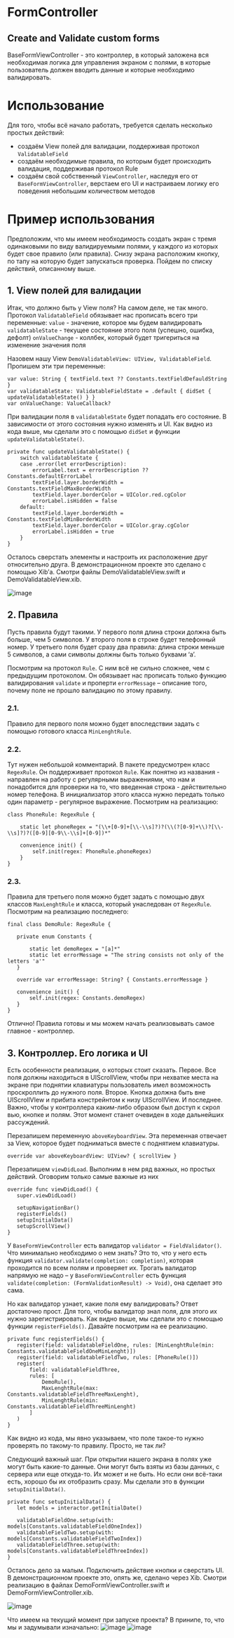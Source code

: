 # FormController
## Create and Validate custom forms

BaseFormViewController - это контроллер, в который заложена вся необходимая логика для управления экраном с полями, в которые пользователь должен вводить данные и которые необходимо валидировать.

# Использование

Для того, чтобы всё начало работать, требуется сделать несколько простых действий:
- создаём View полей для валидации, поддерживая протокол ```ValidatableField```
- создаём необходимые правила, по которым будет происходить валидация, поддерживая протокол Rule
- создаём свой собственный ```ViewController```, наследуя его от ```BaseFormViewController```, верстаем его UI и настраиваем логику его поведения небольшим количеством методов

# Пример использования
Предположим, что мы имеем необходимость создать экран с тремя одинаковыми по виду валидируемыми полями, у каждого из которых будет свое правило (или правила). Снизу экрана расположим кнопку, по тапу на которую будет запускаться проверка. Пойдем по списку действий, описанному выше.

## 1.  View полей для валидации
Итак, что должно быть у View поля? На самом деле, не так много. Протокол ```ValidatableField``` обязывает нас прописать всего три переменные: 
```value``` - значение, которое мы будем валидировать
```validatableState``` - текущее состояние этого поля (успешно, ошибка, дефолт)
```onValueChange``` - коллбек, который будет тригериться на изменение значения поля

Назовем нашу View ```DemoValidatableView: UIView, ValidatableField```. Пропишем эти три переменные:
```
var value: String { textField.text ?? Constants.textFieldDefauldString }
var validatableState: ValidatableFieldState = .default { didSet { updateValidatableState() } }
var onValueChange: ValueCallback?
```

При валидации поля в ```validatableState``` будет попадать его состояние. В зависимости от этого состояния нужно изменять и UI. Как видно из кода выше, мы сделали это с помощью ```didSet``` и функции ```updateValidatableState()```. 

```
private func updateValidatableState() {
    switch validatableState {
    case .error(let errorDescription):
        errorLabel.text = errorDescription ?? Constants.defaultErrorLabel
        textField.layer.borderWidth = Constants.textFieldMaxBorderWidth
        textField.layer.borderColor = UIColor.red.cgColor
        errorLabel.isHidden = false
    default:
        textField.layer.borderWidth = Constants.textFieldMinBorderWidth
        textField.layer.borderColor = UIColor.gray.cgColor
        errorLabel.isHidden = true
    }
}
```

Осталось сверстать элементы и настроить их расположение друг относительно друга. В демонстрационном проекте это сделано с помощью Xib’а. Смотри файлы DemoValidatableView.swift и DemoValidatableView.xib. 

![image](https://user-images.githubusercontent.com/80983073/183074944-37d6a5fe-b3e0-46e8-9ad4-7af4cbd7df88.png)

## 2.  Правила
Пусть правила будут такими. У первого поля длина строки должна быть больше, чем 5 символов. У второго поля в строке будет телефонный номер. У третьего поля будет сразу два правила: длина строки меньше 5 символов, а сами символы должны быть только буквами ‘a’.

Посмотрим на протокол ```Rule```. С ним всё не сильно сложнее, чем с предыдущим протоколом. Он обязывает нас прописать только функцию валидирования ```validate``` и проперти ```errorMessage``` – описание того, почему поле не прошло валидацию по этому правилу. 

### 2.1.
Правило для первого поля можно будет впоследствии задать с помощью готового класса ```MinLenghtRule```.

### 2.2.
Тут нужен небольшой комментарий. В пакете предусмотрен класс ```RegexRule```. Он поддерживает протокол ```Rule```. Как понятно из названия - направлен на работу с регулярными выражениями, что нам и понадобится для проверки на то, что введенная строка - действительно номер телефона. В инициализатор этого класса нужно передать только один параметр - регулярное выражение. Посмотрим на реализацию: 

```
class PhoneRule: RegexRule {
    
    static let phoneRegex = "(\\+[0-9]+[\\-\\s]?)?(\\(?[0-9]+\\)?[\\-\\s]?)?([0-9][0-9\\-\\s]+[0-9])*"
    
    convenience init() {
        self.init(regex: PhoneRule.phoneRegex)
    }
}
 ```
 
### 2.3.
Правила для третьего поля можно будет задать с помощью двух классов ```MaxLenghtRule``` и класса, который унаследован от ```RegexRule```. Посмотрим на реализацию последнего:

 ```
final class DemoRule: RegexRule {
    
    private enum Constants {
        
        static let demoRegex = "[a]*"
        static let errorMessage = "The string consists not only of the letters 'a'"
    }
    
    override var errorMessage: String? { Constants.errorMessage }
    
    convenience init() {
        self.init(regex: Constants.demoRegex)
    }
}
 ```
 
Отлично! Правила готовы и мы можем начать реализовывать самое главное - контроллер. 
 
## 3.  Контроллер. Его логика и UI

Есть особенности реализации, о которых стоит сказать. Первое. Все поля должны находиться в UIScrollView, чтобы при нехватке места на экране при поднятии клавиатуры пользователь имел возможность проскроллить до нужного поля. Второе. Кнопка должна быть вне UIScrollVIew и прибита констрейнтом к низу UIScrollView. И последнее. Важно, чтобы у контроллера каким-либо образом был доступ к скрол вью, кнопке и полям. Этот момент станет очевиден в ходе дальнейших рассуждений.
 
Перезапишем переменную ```aboveKeyboardView```. Эта переменная отвечает за View, которое будет подниматься вместе с поднятием клавиатуры. 

```
override var aboveKeyboardView: UIView? { scrollView }
 ```
 
Перезапишем ```viewDidLoad```. Выполним в нем ряд важных, но простых действий. Оговорим только самые важные из них

 ```
override func viewDidLoad() {
    super.viewDidLoad()
    
    setupNavigationBar()
    registerFields()
    setupInitialData()
    setupScrollView()
}
 ```
 
У ```BaseFormViewController``` есть валидатор ```validator = FieldValidator()```. Что минимально необходимо о нем знать? Это то, что у него есть функция ```validator.validate(completion: completion)```, которая проходится по всем полям и проверяет их. Трогать валидатор напрямую не надо – у ```BaseFormViewController``` есть функция ```validate(completion: (FormValidationResult) -> Void)```, она сделает это сама. 

Но как валидатор узнает, какие поля ему валидировать? Ответ достаточно прост. Для того, чтобы валидатор знал поля, для этого их нужно зарегистрировать. Как видно выше, мы сделали это с помощью функции ```registerFields()```. Давайте посмотрим на ее реализацию. 
 
 ```
private func registerFields() {
    register(field: validatableFieldOne, rules: [MinLenghtRule(min: Constants.validatableFieldOneMinLenght)])
    register(field: validatableFieldTwo, rules: [PhoneRule()])
    register(
        field: validatableFieldThree,
        rules: [
            DemoRule(),
            MaxLenghtRule(max: Constants.validatableFieldThreeMaxLenght),
            MinLenghtRule(min: Constants.validatableFieldThreeMinLenght)
        ]
    )
}
 ```
 
Как видно из кода, мы явно указываем, что поле такое-то нужно проверять по такому-то правилу. Просто, не так ли?

Следующий важный шаг. При открытии нашего экрана в полях уже могут быть какие-то данные. Они могут быть взяты из базы данных, с сервера или еще откуда-то. Их может и не быть. Но если они всё-таки есть, хорошо бы их отобразить сразу. Мы сделали это в функции ```setupInitialData()```.
 
 ```
private func setupInitialData() {
    let models = interactor.getInitialDate()
        
    validatableFieldOne.setup(with: models[Constants.validatableFieldOneIndex])
    validatableFieldTwo.setup(with: models[Constants.validatableFieldTwoIndex])
    validatableFieldThree.setup(with: models[Constants.validatableFieldThreeIndex])
}
 ```
 
Осталось дело за малым. Подключить действие кнопки и сверстать UI. В демонстрационном проекте это, опять же, сделано через Xib. Смотри реализацию в файлах DemoFormViewController.swift и  DemoFormViewController.xib. 

![image](https://user-images.githubusercontent.com/80983073/183074879-b37e53f9-042a-4d69-8c0f-6a80a1578f42.png)

Что имеем на текущий момент при запуске проекта? В принипе, то, что мы и задумывали изначально: 
![image](https://user-images.githubusercontent.com/80983073/183074769-e629a54d-5b14-41ae-9be7-ca02cb37c509.png)
![image](https://user-images.githubusercontent.com/80983073/183074812-c13311d3-09ed-4d36-b9d5-e831af7039de.png)
